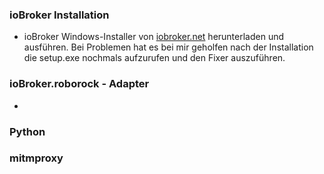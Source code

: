 ### ioBroker Installation
* ioBroker Windows-Installer von [iobroker.net](https://www.iobroker.net/#de/download) herunterladen und ausführen. Bei Problemen hat es bei mir geholfen nach der Installation die setup.exe nochmals aufzurufen und den Fixer auszuführen.

### ioBroker.roborock - Adapter
*

### Python

### mitmproxy
